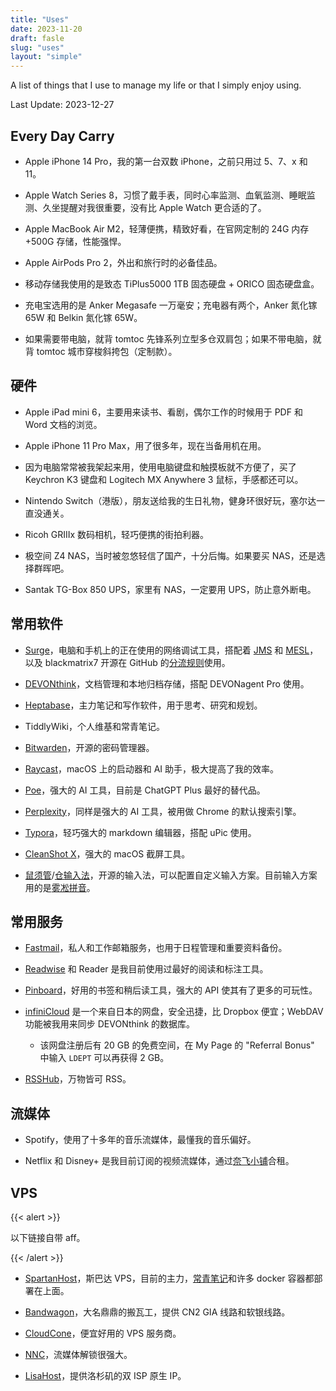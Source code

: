 ```yaml
---
title: "Uses"
date: 2023-11-20
draft: fasle
slug: "uses"
layout: "simple"
---
```


A list of things that I use to manage my life or that I simply enjoy using.

Last Update: 2023-12-27

## Every Day Carry

- Apple iPhone 14 Pro，我的第一台双数 iPhone，之前只用过 5、7、x 和 11。

- Apple Watch Series 8，习惯了戴手表，同时心率监测、血氧监测、睡眠监测、久坐提醒对我很重要，没有比 Apple Watch 更合适的了。

- Apple MacBook Air M2，轻薄便携，精致好看，在官网定制的 24G 内存+500G 存储，性能强悍。

- Apple AirPods Pro 2，外出和旅行时的必备佳品。

- 移动存储我使用的是致态 TiPlus5000 1TB 固态硬盘 + ORICO 固态硬盘盒。

- 充电宝选用的是 Anker Megasafe 一万毫安；充电器有两个，Anker 氮化镓 65W 和 Belkin 氮化镓 65W。

- 如果需要带电脑，就背 tomtoc 先锋系列立型多仓双肩包；如果不带电脑，就背 tomtoc 城市穿梭斜挎包（定制款）。

## 硬件

- Apple iPad mini 6，主要用来读书、看剧，偶尔工作的时候用于 PDF 和 Word 文档的浏览。

- Apple iPhone 11 Pro Max，用了很多年，现在当备用机在用。

- 因为电脑常常被我架起来用，使用电脑键盘和触摸板就不方便了，买了 Keychron K3 键盘和 Logitech MX Anywhere 3 鼠标，手感都还可以。

- Nintendo Switch（港版），朋友送给我的生日礼物，健身环很好玩，塞尔达一直没通关。

- Ricoh GRIIIx 数码相机，轻巧便携的街拍利器。

- 极空间 Z4 NAS，当时被忽悠轻信了国产，十分后悔。如果要买 NAS，还是选择群晖吧。

- Santak TG-Box 850 UPS，家里有 NAS，一定要用 UPS，防止意外断电。

## 常用软件

- [Surge](https://nssurge.com/)，电脑和手机上的正在使用的网络调试工具，搭配着 [JMS](https://justmysocks.net/members/aff.php?aff=12551) 和 [MESL](https://in.mesl.cloud/#/register?code=JsT9UrbC)，以及 blackmatrix7 开源在 GitHub 的[分流规则](https://github.com/blackmatrix7/ios_rule_script)使用。

- [DEVONthink](https://www.devontechnologies.com/apps/devonthink)，文档管理和本地归档存储，搭配 DEVONagent Pro 使用。

- [Heptabase](https://get.heptabase.com/e5gpan4sa29n)，主力笔记和写作软件，用于思考、研究和规划。
- TiddlyWiki，个人维基和常青笔记。

- [Bitwarden](https://bitwarden.com/)，开源的密码管理器。

- [Raycast](https://www.raycast.com/)，macOS 上的启动器和 AI 助手，极大提高了我的效率。

- [Poe](https://poe.com)，强大的 AI 工具，目前是 ChatGPT Plus 最好的替代品。

- [Perplexity](https://perplexity.ai/pro?referral_code=OR9ZA4X3)，同样是强大的 AI 工具，被用做 Chrome 的默认搜索引擎。

- [Typora](https://typora.io/)，轻巧强大的 markdown 编辑器，搭配 uPic 使用。

- [CleanShot X](https://cleanshot.com/)，强大的 macOS 截屏工具。

- [鼠须管](https://rime.im/)/[仓输入法](https://github.com/imfuxiao/Hamster)，开源的输入法，可以配置自定义输入方案。目前输入方案用的是[雾凇拼音](https://github.com/iDvel/rime-ice)。

## 常用服务

- [Fastmail](https://www.fastmail.com)，私人和工作邮箱服务，也用于日程管理和重要资料备份。

- [Readwise](https://readwise.io/i/9kgng6pfbd) 和 Reader 是我目前使用过最好的阅读和标注工具。

- [Pinboard](https://pinboard.in/)，好用的书签和稍后读工具，强大的 API 使其有了更多的可玩性。

- [infiniCloud](https://infini-cloud.net/en/) 是一个来自日本的网盘，安全迅捷，比 Dropbox 便宜；WebDAV 功能被我用来同步 DEVONthink 的数据库。
    - 该网盘注册后有 20 GB 的免费空间，在 My Page 的 "Referral Bonus" 中输入 `LDEPT` 可以再获得 2 GB。

- [RSSHub](https://docs.rsshub.app/zh/)，万物皆可 RSS。

## 流媒体

- Spotify，使用了十多年的音乐流媒体，最懂我的音乐偏好。

- Netflix 和 Disney+ 是我目前订阅的视频流媒体，通过[奈飞小铺](https://ihezu.video/QEHauB)合租。

## VPS

{{< alert >}}

以下链接自带 aff。

{{< /alert >}}

- [SpartanHost](https://billing.spartanhost.net/aff.php?aff=2425)，斯巴达 VPS，目前的主力，[常青笔记](https://note.justgoidea.com)和许多 docker 容器都部署在上面。

- [Bandwagon](https://bandwagonhost.com/aff.php?aff=73639)，大名鼎鼎的搬瓦工，提供 CN2 GIA 线路和软银线路。

- [CloudCone](https://app.cloudcone.com/?ref=10962)，便宜好用的 VPS 服务商。

- [NNC](https://nnc.sh/aff.php?aff=327)，流媒体解锁很强大。

- [LisaHost](https://lisahost.com/aff.php?aff=944)，提供洛杉矶的双 ISP 原生 IP。
